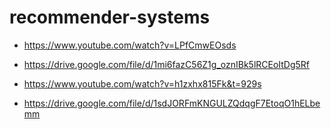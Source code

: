 # recommender-systems

- https://www.youtube.com/watch?v=LPfCmwEOsds
- https://drive.google.com/file/d/1mi6fazC56Z1g_oznIBk5lRCEoItDg5Rf

- https://www.youtube.com/watch?v=h1zxhx815Fk&t=929s
- https://drive.google.com/file/d/1sdJORFmKNGULZQdqgF7EtoqO1hELbemm
